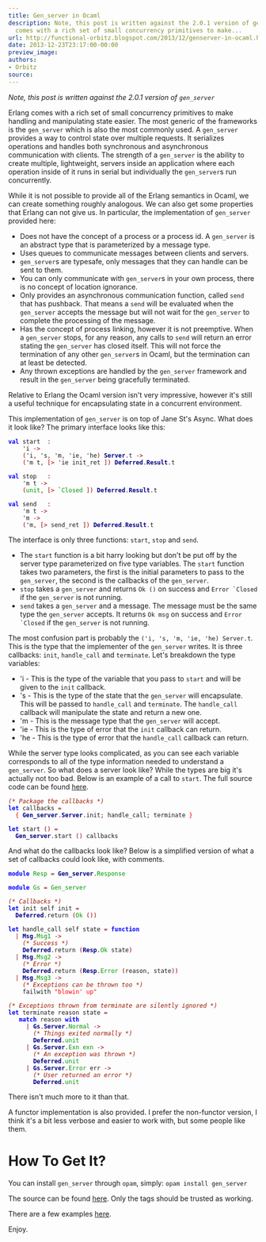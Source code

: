 ```yaml
---
title: Gen_server in Ocaml
description: Note, this post is written against the 2.0.1 version of gen_server     Erlang
  comes with a rich set of small concurrency primitives to make...
url: http://functional-orbitz.blogspot.com/2013/12/genserver-in-ocaml.html
date: 2013-12-23T23:17:00-00:00
preview_image:
authors:
- Orbitz
source:
---
```


<p>
<i>Note, this post is written against the 2.0.1 version of <code>gen_server</code></i>
</p>

<p>
Erlang comes with a rich set of small concurrency primitives to make handling and manipulating state easier.  The most generic of the frameworks is the <code>gen_server</code> which is also the most commonly used.  A <code>gen_server</code> provides a way to control state over multiple requests.  It serializes operations and handles both synchronous and asynchronous communication with clients.  The strength of a <code>gen_server</code> is the ability to create multiple, lightweight, servers inside an application where each operation inside of it runs in serial but individually the <code>gen_server</code>s run concurrently.  
</p>

<p>
While it is not possible to provide all of the Erlang semantics in Ocaml, we can create something roughly analogous.  We can also get some properties that Erlang can not give us.  In particular, the implementation of <code>gen_server</code> provided here:
</p>

<a name="more"></a>

<p>
</p><ul>
<li>Does not have the concept of a process or a process id.  A <code>gen_server</code> is an abstract type that is parameterized by a message type.</li>
<li>Uses queues to communicate messages between clients and servers.</li>
<li><code>gen_server</code>s are typesafe, only messages that they can handle can be sent to them.</li>
<li>You can only communicate with <code>gen_server</code>s in your own process,  there is no concept of location ignorance.</li>
<li>Only provides an asynchronous communication function, called <code>send</code> that has pushback.  That means a <code>send</code> will be evaluated when the <code>gen_server</code> accepts the message but will not wait for the <code>gen_server</code> to complete the processing of the message.</li>
<li>Has the concept of process linking, however it is not preemptive.  When a <code>gen_server</code> stops, for any reason, any calls to <code>send</code> will return an error stating the <code>gen_server</code> has closed itself.  This will not force the termination of any other <code>gen_server</code>s in Ocaml, but the termination can at least be detected.</li>
<li>Any thrown exceptions are handled by the <code>gen_server</code> framework and result in the <code>gen_server</code> being gracefully terminated.</li>
</ul>
<p></p>

<p>
Relative to Erlang the Ocaml version isn't very impressive, however it's still a useful technique for encapsulating state in a concurrent environment.
</p>

<p>
This implementation of <code>gen_server</code> is on top of Jane St's Async.  What does it look like?  The primary interface looks like this:
</p>

<pre><code><b><font color="#0000FF">val</font></b> start  <font color="#990000">:</font>
    'i <font color="#990000">-&gt;</font>
    <font color="#990000">(</font>'i<font color="#990000">,</font> 's<font color="#990000">,</font> 'm<font color="#990000">,</font> 'ie<font color="#990000">,</font> 'he<font color="#990000">)</font> <b><font color="#000080">Server</font></b><font color="#990000">.</font>t <font color="#990000">-&gt;</font>
    <font color="#990000">(</font>'m t<font color="#990000">,</font> <font color="#990000">[&gt;</font> 'ie init_ret <font color="#990000">])</font> <b><font color="#000080">Deferred</font></b><font color="#990000">.</font><b><font color="#000080">Result</font></b><font color="#990000">.</font>t

<b><font color="#0000FF">val</font></b> stop   <font color="#990000">:</font>
    'm t <font color="#990000">-&gt;</font>
    <font color="#990000">(</font><font color="#009900">unit</font><font color="#990000">,</font> <font color="#990000">[&gt;</font> `<font color="#009900">Closed</font> <font color="#990000">])</font> <b><font color="#000080">Deferred</font></b><font color="#990000">.</font><b><font color="#000080">Result</font></b><font color="#990000">.</font>t

<b><font color="#0000FF">val</font></b> send   <font color="#990000">:</font>
    'm t <font color="#990000">-&gt;</font>
    'm <font color="#990000">-&gt;</font>
    <font color="#990000">(</font>'m<font color="#990000">,</font> <font color="#990000">[&gt;</font> send_ret <font color="#990000">])</font> <b><font color="#000080">Deferred</font></b><font color="#990000">.</font><b><font color="#000080">Result</font></b><font color="#990000">.</font>t
</code></pre>

<p>
The interface is only three functions: <code>start</code>, <code>stop</code> and <code>send</code>.
</p>

<p>
</p><ul>
<li>The <code>start</code> function is a bit harry looking but don't be put off by the server type parameterized on five type variables.  The <code>start</code> function takes two parameters, the first is the initial parameters to pass to the <code>gen_server</code>, the second is the callbacks of the <code>gen_server</code>.</li>
<li><code>stop</code> takes a <code>gen_server</code> and returns <code>Ok ()</code> on success and <code>Error `Closed</code> if the <code>gen_server</code> is not running.</li>
<li><code>send</code> takes a <code>gen_server</code> and a message.  The message must be the same type the <code>gen_server</code> accepts.  It returns <code>Ok msg</code> on success and <code>Error `Closed</code> if the <code>gen_server</code> is not running.</li>
</ul>
<p></p>

<p>
The most confusion part is probably the <code>('i, 's, 'm, 'ie, 'he) Server.t</code>.  This is the type that the implementer of the <code>gen_server</code> writes.  It is three callbacks: <code>init</code>, <code>handle_call</code> and <code>terminate</code>.  Let's breakdown the type variables:
</p>

<p>
</p><ul>
<li>'i - This is the type of the variable that you pass to <code>start</code> and will be given to the <code>init</code> callback.</li>
<li>'s - This is the type of the state that the <code>gen_server</code> will encapsulate.  This will be passed to <code>handle_call</code> and <code>terminate</code>.  The <code>handle_call</code> callback will manipulate the state and return a new one.</li>
<li>'m - This is the message type that the <code>gen_server</code> will accept.</li>
<li>'ie - This is the type of error that the <code>init</code> callback can return.</li>
<li>'he - This is the type of error that the <code>handle_call</code> callback can return.</li>
</ul>
<p></p>

<p>
While the server type looks complicated, as you can see each variable corresponds to all of the type information needed to understand a <code>gen_server</code>.  So what does a server look like?  While the types are big it's actually not too bad.  Below is an example of a call to <code>start</code>.  The full source code can be found <a href="https://github.com/orbitz/gen_server/blob/master/examples/simple.ml">here</a>.
</p>

<pre><code><i><font color="#9A1900">(* Package the callbacks *)</font></i>
<b><font color="#0000FF">let</font></b> callbacks <font color="#990000">=</font>
  <font color="#FF0000">{</font> <b><font color="#000080">Gen_server</font></b><font color="#990000">.</font><b><font color="#000080">Server</font></b><font color="#990000">.</font>init<font color="#990000">;</font> handle_call<font color="#990000">;</font> terminate <font color="#FF0000">}</font>

<b><font color="#0000FF">let</font></b> start <font color="#990000">()</font> <font color="#990000">=</font>
  <b><font color="#000080">Gen_server</font></b><font color="#990000">.</font>start <font color="#990000">()</font> callbacks
</code></pre>

<p>
And what do the callbacks look like?  Below is a simplified version of what a set of callbacks could look like, with comments.
</p>

<pre><code><b><font color="#0000FF">module</font></b> <font color="#009900">Resp</font> <font color="#990000">=</font> <b><font color="#000080">Gen_server</font></b><font color="#990000">.</font><font color="#009900">Response</font>

<b><font color="#0000FF">module</font></b> <font color="#009900">Gs</font> <font color="#990000">=</font> <font color="#009900">Gen_server</font>

<i><font color="#9A1900">(* Callbacks *)</font></i>
<b><font color="#0000FF">let</font></b> init self init <font color="#990000">=</font>
  <b><font color="#000080">Deferred</font></b><font color="#990000">.</font>return <font color="#990000">(</font><font color="#009900">Ok</font> <font color="#990000">())</font>

<b><font color="#0000FF">let</font></b> handle_call self state <font color="#990000">=</font> <b><font color="#0000FF">function</font></b>
  <font color="#990000">|</font> <b><font color="#000080">Msg</font></b><font color="#990000">.</font><font color="#009900">Msg1</font> <font color="#990000">-&gt;</font>
    <i><font color="#9A1900">(* Success *)</font></i>
    <b><font color="#000080">Deferred</font></b><font color="#990000">.</font>return <font color="#990000">(</font><b><font color="#000080">Resp</font></b><font color="#990000">.</font><font color="#009900">Ok</font> state<font color="#990000">)</font>
  <font color="#990000">|</font> <b><font color="#000080">Msg</font></b><font color="#990000">.</font><font color="#009900">Msg2</font> <font color="#990000">-&gt;</font>
    <i><font color="#9A1900">(* Error *)</font></i>
    <b><font color="#000080">Deferred</font></b><font color="#990000">.</font>return <font color="#990000">(</font><b><font color="#000080">Resp</font></b><font color="#990000">.</font><font color="#009900">Error</font> <font color="#990000">(</font>reason<font color="#990000">,</font> state<font color="#990000">))</font>
  <font color="#990000">|</font> <b><font color="#000080">Msg</font></b><font color="#990000">.</font><font color="#009900">Msg3</font> <font color="#990000">-&gt;</font>
    <i><font color="#9A1900">(* Exceptions can be thrown too *)</font></i>
    failwith <font color="#FF0000">"blowin' up"</font>

<i><font color="#9A1900">(* Exceptions thrown from terminate are silently ignored *)</font></i>
<b><font color="#0000FF">let</font></b> terminate reason state <font color="#990000">=</font>
   <b><font color="#0000FF">match</font></b> reason <b><font color="#0000FF">with</font></b>
     <font color="#990000">|</font> <b><font color="#000080">Gs</font></b><font color="#990000">.</font><b><font color="#000080">Server</font></b><font color="#990000">.</font><font color="#009900">Normal</font> <font color="#990000">-&gt;</font>
       <i><font color="#9A1900">(* Things exited normally *)</font></i>
       <b><font color="#000080">Deferred</font></b><font color="#990000">.</font><font color="#009900">unit</font>
     <font color="#990000">|</font> <b><font color="#000080">Gs</font></b><font color="#990000">.</font><b><font color="#000080">Server</font></b><font color="#990000">.</font><font color="#009900">Exn</font> <font color="#009900">exn</font> <font color="#990000">-&gt;</font>
       <i><font color="#9A1900">(* An exception was thrown *)</font></i>
       <b><font color="#000080">Deferred</font></b><font color="#990000">.</font><font color="#009900">unit</font>
     <font color="#990000">|</font> <b><font color="#000080">Gs</font></b><font color="#990000">.</font><b><font color="#000080">Server</font></b><font color="#990000">.</font><font color="#009900">Error</font> err <font color="#990000">-&gt;</font>
       <i><font color="#9A1900">(* User returned an error *)</font></i>
       <b><font color="#000080">Deferred</font></b><font color="#990000">.</font><font color="#009900">unit</font>
</code></pre>

<p>
There isn't much more to it than that.
</p>

<p>
A functor implementation is also provided. I prefer the non-functor version, I think it's a bit less verbose and easier to work with, but some people like them.
</p>

<h1>How To Get It?</h1>
<p>
You can install <code>gen_server</code> through <code>opam</code>, simply: <code>opam install gen_server</code>
</p>

<p>
The source can be found <a href="https://github.com/orbitz/gen_server">here</a>.  Only the tags should be trusted as working.
</p>

<p>
There are a few examples <a href="https://github.com/orbitz/gen_server/tree/master/examples">here</a>.
</p>

<p>
Enjoy.
</p>

